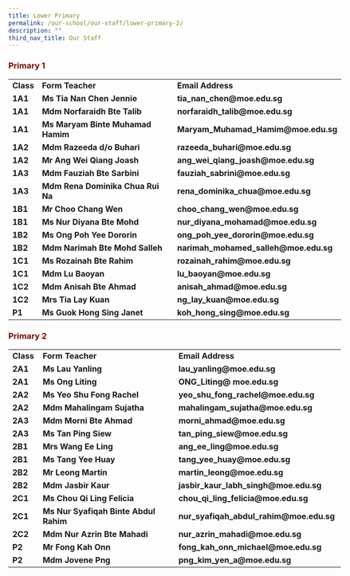 ```yaml
---
title: Lower Primary
permalink: /our-school/our-staff/lower-primary-2/
description: ""
third_nav_title: Our Staff
---
```

<h3><strong><span style="color: #800000;">Primary 1</span></strong></h3>
<table style="width: 668px;" width="667">
<tbody>
<tr>
<td style="width: 40.8906px;"><strong>Class</strong></td>
<td style="width: 285.844px;"><strong>Form Teacher</strong></td>
<td style="width: 319.266px;"><strong>Email Address</strong></td>
</tr>
<tr>
<td style="width: 40.8906px;"><strong>1A1</strong></td>
<td style="width: 285.844px;"><strong>Ms Tia Nan Chen Jennie</strong></td>
<td style="width: 319.266px;"><strong>tia_nan_chen@moe.edu.sg</strong></td>
</tr>
<tr>
<td style="width: 40.8906px;"><strong>1A1</strong></td>
<td style="width: 285.844px;"><strong>Mdm Norfaraidh Bte Talib</strong></td>
<td style="width: 319.266px;"><strong>norfaraidh_talib@moe.edu.sg</strong></td>
</tr>
<tr>
<td style="width: 40.8906px;"><strong>1A1</strong></td>
<td style="width: 285.844px;"><strong>Ms Maryam Binte Muhamad Hamim</strong></td>
<td style="width: 319.266px;"><strong>Maryam_Muhamad_Hamim@moe.edu.sg</strong></td>
</tr>
<tr>
<td style="width: 40.8906px;"><strong>1A2</strong></td>
<td style="width: 285.844px;"><strong>Mdm Razeeda d/o Buhari</strong></td>
<td style="width: 319.266px;"><strong>razeeda_buhari@moe.edu.sg</strong></td>
</tr>
<tr>
<td style="width: 40.8906px;"><strong>1A2</strong></td>
<td style="width: 285.844px;"><strong>Mr Ang Wei Qiang Joash</strong></td>
<td style="width: 319.266px;"><strong>ang_wei_qiang_joash@moe.edu.sg</strong></td>
</tr>
<tr>
<td style="width: 40.8906px;"><strong>1A3</strong></td>
<td style="width: 285.844px;"><strong>Mdm Fauziah Bte Sarbini</strong></td>
<td style="width: 319.266px;"><strong>fauziah_sabrini@moe.edu.sg</strong></td>
</tr>
<tr>
<td style="width: 40.8906px;"><strong>1A3</strong></td>
<td style="width: 285.844px;"><strong>Mdm Rena Dominika Chua Rui Na</strong></td>
<td style="width: 319.266px;"><strong>rena_dominika_chua@moe.edu.sg</strong></td>
</tr>
<tr>
<td style="width: 40.8906px;"><strong>1B1</strong></td>
<td style="width: 285.844px;"><strong>Mr Choo Chang Wen</strong></td>
<td style="width: 319.266px;"><strong>choo_chang_wen@moe.edu.sg</strong></td>
</tr>
<tr>
<td style="width: 40.8906px;"><strong>1B1</strong></td>
<td style="width: 285.844px;"><strong>Ms Nur Diyana Bte Mohd</strong></td>
<td style="width: 319.266px;"><strong>nur_diyana_mohamad@moe.edu.sg</strong></td>
</tr>
<tr>
<td style="width: 40.8906px;"><strong>1B2</strong></td>
<td style="width: 285.844px;"><strong>Ms Ong Poh Yee Dororin</strong></td>
<td style="width: 319.266px;"><strong>ong_poh_yee_dororin@moe.edu.sg</strong></td>
</tr>
<tr>
<td style="width: 40.8906px;"><strong>1B2</strong></td>
<td style="width: 285.844px;"><strong>Mdm Narimah Bte Mohd Salleh</strong></td>
<td style="width: 319.266px;"><strong>narimah_mohamed_salleh@moe.edu.sg</strong></td>
</tr>
<tr>
<td style="width: 40.8906px;"><strong>1C1</strong></td>
<td style="width: 285.844px;"><strong>Ms Rozainah Bte Rahim</strong></td>
<td style="width: 319.266px;"><strong>rozainah_rahim@moe.edu.sg</strong></td>
</tr>
<tr>
<td style="width: 40.8906px;"><strong>1C1</strong></td>
<td style="width: 285.844px;"><strong>Mdm Lu Baoyan</strong></td>
<td style="width: 319.266px;"><strong>lu_baoyan@moe.edu.sg</strong></td>
</tr>
<tr>
<td style="width: 40.8906px;"><strong>1C2</strong></td>
<td style="width: 285.844px;"><strong>Mdm Anisah Bte Ahmad</strong></td>
<td style="width: 319.266px;"><strong>anisah_ahmad@moe.edu.sg</strong></td>
</tr>
<tr>
<td style="width: 40.8906px;"><strong>1C2</strong></td>
<td style="width: 285.844px;"><strong>Mrs Tia Lay Kuan</strong></td>
<td style="width: 319.266px;"><strong>ng_lay_kuan@moe.edu.sg</strong></td>
</tr>
<tr>
<td style="width: 40.8906px;"><strong>P1</strong></td>
<td style="width: 285.844px;"><strong>Ms Guok Hong Sing Janet</strong></td>
<td style="width: 319.266px;"><strong>koh_hong_sing@moe.edu.sg</strong></td>
</tr>
</tbody>
</table>
<h3><strong><span style="color: #800000;">Primary 2</span></strong></h3>
<table style="width: 667px;" width="667">
<tbody>
<tr>
<td style="width: 45.1094px;"><strong>Class</strong></td>
<td style="width: 281.688px;"><strong>Form Teacher</strong></td>
<td style="width: 318.203px;"><strong>Email Address</strong></td>
</tr>
<tr>
<td style="width: 45.1094px;"><strong>2A1</strong></td>
<td style="width: 281.688px;"><strong>Ms Lau Yanling</strong></td>
<td style="width: 318.203px;"><strong>lau_yanling@moe.edu.sg</strong></td>
</tr>
<tr>
<td style="width: 45.1094px;"><strong>2A1</strong></td>
<td style="width: 281.688px;"><strong>Ms Ong Liting</strong></td>
<td style="width: 318.203px;"><strong>ONG_Liting@ moe.edu.sg</strong></td>
</tr>
<tr>
<td style="width: 45.1094px;"><strong>2A2</strong></td>
<td style="width: 281.688px;"><strong>Ms Yeo Shu Fong Rachel</strong></td>
<td style="width: 318.203px;"><strong>yeo_shu_fong_rachel@moe.edu.sg</strong></td>
</tr>
<tr>
<td style="width: 45.1094px;"><strong>2A2</strong></td>
<td style="width: 281.688px;"><strong>Mdm Mahalingam Sujatha</strong></td>
<td style="width: 318.203px;"><strong>mahalingam_sujatha@moe.edu.sg</strong></td>
</tr>
<tr>
<td style="width: 45.1094px;"><strong>2A3</strong></td>
<td style="width: 281.688px;"><strong>Mdm Morni Bte Ahmad</strong></td>
<td style="width: 318.203px;"><strong>morni_ahmad@moe.edu.sg</strong></td>
</tr>
<tr>
<td style="width: 45.1094px;"><strong>2A3</strong></td>
<td style="width: 281.688px;"><strong>Ms Tan Ping Siew</strong></td>
<td style="width: 318.203px;"><strong>tan_ping_siew@moe.edu.sg</strong></td>
</tr>
<tr>
<td style="width: 45.1094px;"><strong>2B1</strong></td>
<td style="width: 281.688px;"><strong>Mrs Wang Ee Ling</strong></td>
<td style="width: 318.203px;"><strong>ang_ee_ling@moe.edu.sg</strong></td>
</tr>
<tr>
<td style="width: 45.1094px;"><strong>2B1</strong></td>
<td style="width: 281.688px;"><strong>Ms Tang Yee Huay</strong></td>
<td style="width: 318.203px;"><strong>tang_yee_huay@moe.edu.sg</strong></td>
</tr>
<tr>
<td style="width: 45.1094px;"><strong>2B2</strong></td>
<td style="width: 281.688px;"><strong>Mr Leong Martin</strong></td>
<td style="width: 318.203px;"><strong>martin_leong@moe.edu.sg</strong></td>
</tr>
<tr>
<td style="width: 45.1094px;"><strong>2B2</strong></td>
<td style="width: 281.688px;"><strong>Mdm Jasbir Kaur</strong></td>
<td style="width: 318.203px;"><strong>jasbir_kaur_labh_singh@moe.edu.sg</strong></td>
</tr>
<tr>
<td style="width: 45.1094px;"><strong>2C1</strong></td>
<td style="width: 281.688px;"><strong>Ms Chou Qi Ling Felicia</strong></td>
<td style="width: 318.203px;"><strong>chou_qi_ling_felicia@moe.edu.sg</strong></td>
</tr>
<tr>
<td style="width: 45.1094px;"><strong>2C1</strong></td>
<td style="width: 281.688px;"><strong>Ms Nur Syafiqah Binte Abdul Rahim</strong></td>
<td style="width: 318.203px;"><strong>nur_syafiqah_abdul_rahim@moe.edu.sg</strong></td>
</tr>
<tr>
<td style="width: 45.1094px;"><strong>2C2</strong></td>
<td style="width: 281.688px;"><strong>Mdm Nur Azrin Bte Mahadi</strong></td>
<td style="width: 318.203px;"><strong>nur_azrin_mahadi@moe.edu.sg</strong></td>
</tr>
<tr>
<td style="width: 45.1094px;"><strong>P2</strong></td>
<td style="width: 281.688px;"><strong>Mr Fong Kah Onn</strong></td>
<td style="width: 318.203px;"><strong>fong_kah_onn_michael@moe.edu.sg</strong></td>
</tr>
<tr>
<td style="width: 45.1094px;"><strong>P2</strong></td>
<td style="width: 281.688px;"><strong>Mdm Jovene Png</strong></td>
<td style="width: 318.203px;"><strong>png_kim_yen_a@moe.edu.sg</strong></td>
</tr>
</tbody>
</table>